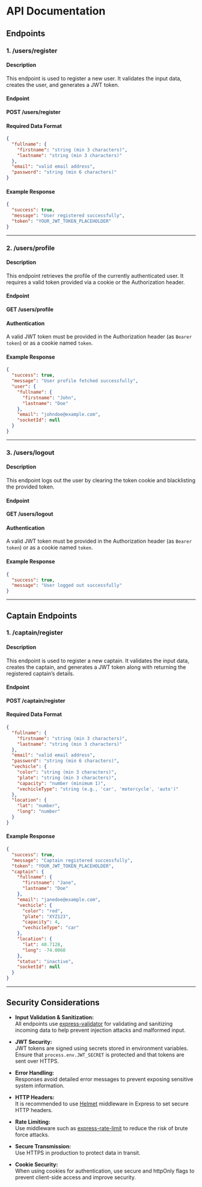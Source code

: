 # API Documentation

## Endpoints

### 1. /users/register

#### Description
This endpoint is used to register a new user. It validates the input data, creates the user, and generates a JWT token.

#### Endpoint
**POST /users/register**

#### Required Data Format
```json
{
  "fullname": {
    "firstname": "string (min 3 characters)",
    "lastname": "string (min 3 characters)"
  },
  "email": "valid email address",
  "password": "string (min 6 characters)"
}
```

#### Example Response
```json
{
  "success": true,
  "message": "User registered successfully",
  "token": "YOUR_JWT_TOKEN_PLACEHOLDER"
}
```

---

### 2. /users/profile

#### Description
This endpoint retrieves the profile of the currently authenticated user. It requires a valid token provided via a cookie or the Authorization header.

#### Endpoint
**GET /users/profile**

#### Authentication
A valid JWT token must be provided in the Authorization header (as `Bearer token`) or as a cookie named `token`.

#### Example Response
```json
{
  "success": true,
  "message": "User profile fetched successfully",
  "user": {
    "fullname": {
      "firstname": "John",
      "lastname": "Doe"
    },
    "email": "johndoe@example.com",
    "socketId": null
  }
}
```

---

### 3. /users/logout

#### Description
This endpoint logs out the user by clearing the token cookie and blacklisting the provided token.

#### Endpoint
**GET /users/logout**

#### Authentication
A valid JWT token must be provided in the Authorization header (as `Bearer token`) or as a cookie named `token`.

#### Example Response
```json
{
  "success": true,
  "message": "User logged out successfully"
}
```

---

## Captain Endpoints

### 1. /captain/register

#### Description
This endpoint is used to register a new captain. It validates the input data, creates the captain, and generates a JWT token along with returning the registered captain’s details.

#### Endpoint
**POST /captain/register**

#### Required Data Format
```json
{
  "fullname": {
    "firstname": "string (min 3 characters)",
    "lastname": "string (min 3 characters)"
  },
  "email": "valid email address",
  "password": "string (min 6 characters)",
  "vechicle": {
    "color": "string (min 3 characters)",
    "plate": "string (min 3 characters)",
    "capacity": "number (minimum 1)",
    "vechicleType": "string (e.g., 'car', 'motorcycle', 'auto')"
  },
  "location": {
    "lat": "number",
    "long": "number"
  }
}
```

#### Example Response
```json
{
  "success": true,
  "message": "Captain registered successfully",
  "token": "YOUR_JWT_TOKEN_PLACEHOLDER",
  "captain": {
    "fullname": {
      "firstname": "Jane",
      "lastname": "Doe"
    },
    "email": "janedoe@example.com",
    "vechicle": {
      "color": "red",
      "plate": "XYZ123",
      "capacity": 4,
      "vechicleType": "car"
    },
    "location": {
      "lat": 40.7128,
      "long": -74.0060
    },
    "status": "inactive",
    "socketId": null
  }
}
```

---

## Security Considerations

- **Input Validation & Sanitization:**  
  All endpoints use [express-validator](https://express-validator.github.io/) for validating and sanitizing incoming data to help prevent injection attacks and malformed input.

- **JWT Security:**  
  JWT tokens are signed using secrets stored in environment variables. Ensure that `process.env.JWT_SECRET` is protected and that tokens are sent over HTTPS.

- **Error Handling:**  
  Responses avoid detailed error messages to prevent exposing sensitive system information.

- **HTTP Headers:**  
  It is recommended to use [Helmet](https://helmetjs.github.io/) middleware in Express to set secure HTTP headers.

- **Rate Limiting:**  
  Use middleware such as [express-rate-limit](https://www.npmjs.com/package/express-rate-limit) to reduce the risk of brute force attacks.

- **Secure Transmission:**  
  Use HTTPS in production to protect data in transit.

- **Cookie Security:**  
  When using cookies for authentication, use secure and httpOnly flags to prevent client-side access and improve security.